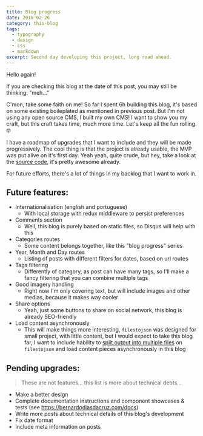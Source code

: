 ```yaml
---
title: Blog progress
date: 2018-02-26
category: this-blog
tags:
  - typography
  - design
  - css
  - markdown
excerpt: Second day developing this project, long road ahead.
---
```


Hello again!

If you are checking this blog at the date of this post, you may still be thinking: "meh..."

C'mon, take some faith on me! So far I spent 6h building this blog, it's based on some existing boileplated as mentioned in previous post. But I'm not using any open source CMS, I built my own CMS! I want to show you my craft, but this craft takes time, much more time. Let's keep all the fun rolling. 🤓

I have a roadmap of upgrades that I want to include and they will be made progressively. The cool thing is that the project is already usable, the MVP was put alive on it's first day. Yeah yeah, quite crude, but hey, take a look at the [source code](https://github.com/bernardodiasc/bernardodiasc.github.io), it's pretty awesome already.

For future efforts, there's a lot of things in my backlog that I want to work in.

## Future features:

- Internationalisation (english and portuguese)
  - With local storage with redux middleware to persist preferences
- Comments section
  - Well, this blog is purely based on static files, so Disqus will help with this
- Categories routes
  - Some content belongs together, like this "blog progress" series
- Year, Month and Day routes
  - Listing of posts with different filters for dates, based on url routes
- Tags filtering
  - Differently of category, as post can have many tags, so I'll make a fancy filtering that you can combine multiple tags
- Good imagery handling
  - Right now I'm only covering text, but will include images and other medias, because it makes way cooler
- Share options
  - Yeah, just some buttons to share on social network, this blog is already SEO-friendly
- Load content asynchronously
  - This will make things more interesting, `filestojson` was designed for small project, with little content, but I would expect to take this blog far, I want to include hability to [split output into multiple files](https://github.com/bernardodiasc/filestojson/issues/15) on `filestojson` and load content pieces asynchronously in this blog

## Pending upgrades:

> These are not features... this list is more about technical debts...

- Make a better design
- Complete documentation instructions and component showcases & tests (see https://bernardodiasdacruz.com/docs)
- Write more posts about technical details of this blog's development
- Fix date format
- Include meta information on posts
